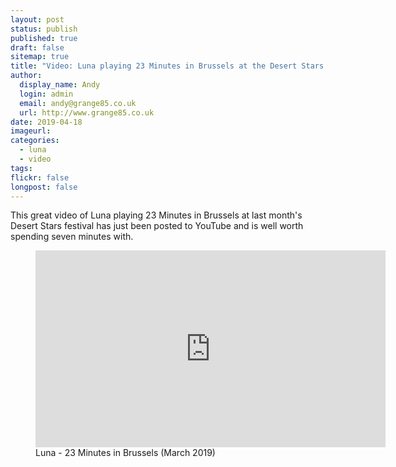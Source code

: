 ```yaml
---
layout: post
status: publish
published: true
draft: false
sitemap: true
title: "Video: Luna playing 23 Minutes in Brussels at the Desert Stars festival"
author:
  display_name: Andy
  login: admin
  email: andy@grange85.co.uk
  url: http://www.grange85.co.uk
date: 2019-04-18
imageurl: 
categories:
  - luna
  - video
tags:
flickr: false
longpost: false
---
```

<p class="lead">This great video of Luna playing 23 Minutes in Brussels at last month's Desert Stars festival has just been posted to YouTube and is well worth spending seven minutes with.</p>
<figure class="caption aligncenter"><iframe width="560" height="315" src="https://www.youtube-nocookie.com/embed/3NIQd9Fp1Cc" frameborder="0" allowfullscreen></iframe><figcaption class="caption-text">Luna - 23 Minutes in Brussels (March 2019)</figcaption></figure>







